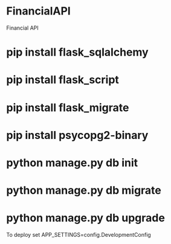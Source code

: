 # FinancialAPI
 Financial API 





# pip install flask_sqlalchemy
# pip install flask_script    
# pip install flask_migrate   
# pip install psycopg2-binary 

# python manage.py db init
# python manage.py db migrate
# python manage.py db upgrade

To deploy
set APP_SETTINGS=config.DevelopmentConfig
